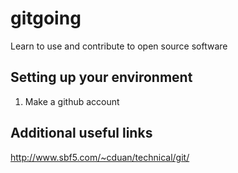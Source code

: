 # gitgoing
Learn to use and contribute to open source software

## Setting up your environment
1. Make a github account


## Additional useful links
http://www.sbf5.com/~cduan/technical/git/

